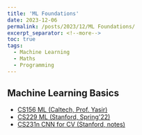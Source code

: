 ```yaml
---
title: 'ML Foundations'
date: 2023-12-06
permalink: /posts/2023/12/ML Foundations/
excerpt_separator: <!--more-->
toc: true
tags:
  - Machine Learning
  - Maths
  - Programming
---
```


## Machine Learning Basics 

- [CS156 ML (Caltech, Prof. Yasir)](https://youtube.com/playlist?list=PLD63A284B7615313A&si=BGpgL_jSwG1cGee1) 
- [CS229 ML (Stanford, Spring'22)](https://youtube.com/playlist?list=PLoROMvodv4rNyWOpJg_Yh4NSqI4Z4vOYy&si=J-Sgd9StGJfhnuI7)
- [CS231n CNN for CV (Stanford, notes)](https://cs231n.github.io)


